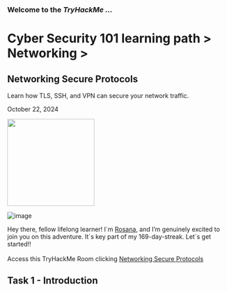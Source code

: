 <h3> Welcome to the <em>TryHackMe ...</em></h3>
<h1>Cyber Security 101 learning path > Networking ></h1>
<h2>Networking Secure Protocols</h2>
<p>Learn how TLS, SSH, and VPN can secure your network traffic.</p>
<p>October 22, 2024<br></p>

<img src="https://github.com/user-attachments/assets/69a6bbcc-186f-4731-bee4-a01e0af08a3d" height="200" width="200">

![image](https://github.com/user-attachments/assets/074a08dc-417c-4171-9016-b0f55da0b5db)





<p>Hey there, fellow lifelong learner! I´m <a href="https://www.linkedin.com/in/rosanafssantos/">Rosana</a>, and I’m genuinely excited to join you on this adventure. It´s key part of my 169-day-streak. Let´s get started!!<br><br>
Access this TryHackMe Room clicking <a href="https://tryhackme.com/r/room/networkingsecureprotocols">Networking Secure Protocols</a></p>

<h2>Task 1 - Introduction</h2>


